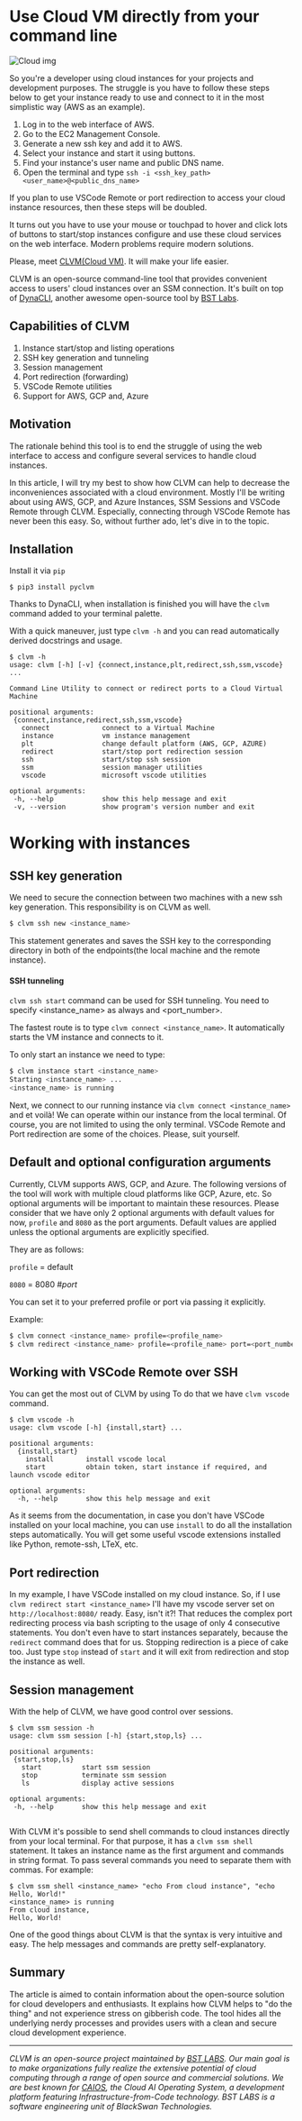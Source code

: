 # Use Cloud VM directly from your command line

![Cloud img](https://www.padok.fr/hubfs/Images/Blog/vm_metadata.webp)

So you're a developer using cloud instances for your projects and development purposes. The struggle is you have to follow these steps below to get your instance ready to use and connect to it in the most simplistic way (AWS as an example).

1. Log in to the web interface of AWS.
2. Go to the EC2 Management Console.
3. Generate a new ssh key and add it to AWS.
4. Select your instance and start it using buttons.
5. Find your instance's user name and public DNS name.
6. Open the terminal and type `ssh -i <ssh_key_path> <user_name>@<public_dns_name>`

If you plan to use VSCode Remote or port redirection to access your cloud instance resources, then these steps will be doubled.

It turns out you have to use your mouse or touchpad to hover and click lots of buttons to start/stop instances configure and use these cloud services on the web interface. Modern problems require modern solutions.
 
Please, meet [CLVM(Cloud VM)](https://github.com/BstLabs/py-clvm). It will make your life easier.
 
CLVM is an open-source command-line tool that provides convenient access to users' cloud instances over an SSM connection.
It's built on top of [DynaCLI](https://github.com/BstLabs/py-dynacli), another awesome open-source tool by [BST Labs](https://github.com/BstLabs/).

## Capabilities of CLVM
1. Instance start/stop and listing operations
2. SSH key generation and tunneling
3. Session management
4. Port redirection (forwarding)
5. VSCode Remote utilities
6. Support for AWS, GCP and, Azure
 
## Motivation
The rationale behind this tool is to end the struggle of using the web interface to access and configure several services to handle cloud instances.
 
In this article, I will try my best to show how CLVM can help to decrease the inconveniences associated with a cloud environment. Mostly I'll be writing about using AWS, GCP, and Azure Instances, SSM Sessions and VSCode Remote through CLVM. Especially, connecting through VSCode Remote has never been this easy. So, without further ado, let's dive in to the topic.
 
 
## Installation
Install it via `pip`
```
$ pip3 install pyclvm
```
 
Thanks to DynaCLI, when installation is finished you will have the `clvm` command added to your terminal palette.
 
With a quick maneuver, just type `clvm -h` and you can read automatically derived docstrings and usage.
 
```
$ clvm -h
usage: clvm [-h] [-v] {connect,instance,plt,redirect,ssh,ssm,vscode} ...
 
Command Line Utility to connect or redirect ports to a Cloud Virtual Machine
 
positional arguments:
 {connect,instance,redirect,ssh,ssm,vscode}
   connect             connect to a Virtual Machine
   instance            vm instance management
   plt                 change default platform (AWS, GCP, AZURE)
   redirect            start/stop port redirection session
   ssh                 start/stop ssh session
   ssm                 session manager utilities
   vscode              microsoft vscode utilities
 
optional arguments:
 -h, --help            show this help message and exit
 -v, --version         show program's version number and exit
```

# Working with instances

## SSH key generation
We need to secure the connection between two machines with a new ssh key generation. This responsibility is on CLVM as well. 
```bash
$ clvm ssh new <instance_name>
``` 
This statement generates and saves the SSH key to the corresponding directory in both of the endpoints(the local machine and the remote instance).

#### SSH tunneling
`clvm ssh start` command can be used for SSH tunneling. You need to specify <instance_name> as always and <port_number>.

The fastest route is to type `clvm connect <instance_name>`. It automatically starts the VM instance and connects to it.

To only start an instance we need to type:
```bash
$ clvm instance start <instance_name>
Starting <instance_name> ...
<instance_name> is running
```
Next, we connect to our running instance via `clvm connect <instance_name>` and et voilà! We can operate within our instance from the local terminal. Of course, you are not limited to using the only terminal. VSCode Remote and Port redirection are some of the choices. Please, suit yourself.

## Default and optional configuration arguments
Currently, CLVM supports AWS, GCP, and Azure. The following versions of the tool will work with multiple cloud platforms like GCP, Azure, etc. So optional arguments will be important to maintain these resources. Please consider that we have only 2 optional arguments with default values for now, `profile` and `8080` as the port arguments. Default values are applied unless the optional arguments are explicitly specified.

They are as follows:

`profile` = default

`8080` = 8080   #<i>port</i>

You can set it to your preferred profile or port via passing it explicitly.

Example:

```bash
$ clvm connect <instance_name> profile=<profile_name>
$ clvm redirect <instance_name> profile=<profile_name> port=<port_number>
```

## Working with VSCode Remote over SSH
You can get the most out of CLVM by using
To do that we have `clvm vscode` command.
```
$ clvm vscode -h
usage: clvm vscode [-h] {install,start} ...

positional arguments:
  {install,start}
    install        install vscode local
    start          obtain token, start instance if required, and launch vscode editor

optional arguments:
  -h, --help       show this help message and exit
``` 
As it seems from the documentation, in case you don't have VSCode installed on your local machine, you can use `install` to do all the installation steps automatically. You will get some useful vscode extensions installed like Python, remote-ssh, LTeX, etc.

## Port redirection
In my example, I have VSCode installed on my cloud instance. So, if I use `clvm redirect start <instance_name>` I'll have my vscode server set on `http://localhost:8080/` ready.
Easy, isn't it?! That reduces the complex port redirecting process via bash scripting to the usage of only 4 consecutive statements. You don't even have to start instances separately, because the `redirect` command does that for us. Stopping redirection is a piece of cake too. Just type `stop` instead of `start` and it will exit from redirection and stop the instance as well.

## Session management
With the help of CLVM, we have good control over sessions.
```
$ clvm ssm session -h
usage: clvm ssm session [-h] {start,stop,ls} ...
 
positional arguments:
 {start,stop,ls}
   start          start ssm session
   stop           terminate ssm session
   ls             display active sessions

optional arguments:
 -h, --help       show this help message and exit
 
```
With CLVM it's possible to send shell commands to cloud instances directly from your local terminal. For that purpose, it has a `clvm ssm shell` statement. It takes an instance name as the first argument and commands in string format. To pass several commands you need to separate them with commas. For example:
```
$ clvm ssm shell <instance_name> "echo From cloud instance", "echo Hello, World!"
<instance_name> is running
From cloud instance,
Hello, World!

```

One of the good things about CLVM is that the syntax is very intuitive and easy. The help messages and commands are pretty self-explanatory.

## Summary
The article is aimed to contain information about the open-source solution for cloud developers and enthusiasts. It explains how CLVM helps to "do the thing" and not experience stress on gibberish code. The tool hides all the underlying nerdy processes and provides users with a clean and secure cloud development experience.
***
*CLVM is an open-source project maintained by [BST LABS](https://github.com/BstLabs/). Our main goal is to make organizations fully realize the extensive potential of cloud computing through a range of open source and commercial solutions. We are best known for [CAIOS](https://www.caios.io/home), the Cloud AI Operating System, a development platform featuring Infrastructure-from-Code technology. BST LABS is a software engineering unit of BlackSwan Technologies.*